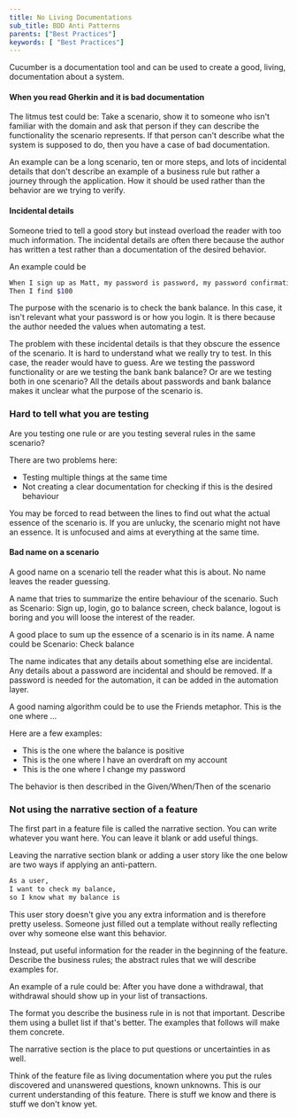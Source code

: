 ```yaml
---
title: No Living Documentations
sub_title: BDD Anti Patterns
parents: ["Best Practices"]
keywords: [ "Best Practices"]
---
```


Cucumber is a documentation tool and can be used to create a good, living, documentation about a system.

#### When you read Gherkin and it is bad documentation
The litmus test could be: Take a scenario, show it to someone who isn't familiar with the domain and ask that person if they can describe the functionality the scenario represents. If that person can't describe what the system is supposed to do, then you have a case of bad documentation.

An example can be a long scenario, ten or more steps, and lots of incidental details that don't describe an example of a business rule but rather a journey through the application. How it should be used rather than the behavior are we trying to verify.

#### Incidental details
Someone tried to tell a good story but instead overload the reader with too much information. The incidental details are often there because the author has written a test rather than a documentation of the desired behavior.

An example could be

```bash
When I sign up as Matt, my password is password, my password confirmation is password, and I check my bank balance
Then I find $100
```

The purpose with the scenario is to check the bank balance. In this case, it isn't relevant what your password is or how you login. It is there because the author needed the values when automating a test.

The problem with these incidental details is that they obscure the essence of the scenario. It is hard to understand what we really try to test. In this case, the reader would have to guess. Are we testing the password functionality or are we testing the bank bank balance? Or are we testing both in one scenario? All the details about passwords and bank balance makes it unclear what the purpose of the scenario is.

### Hard to tell what you are testing
Are you testing one rule or are you testing several rules in the same scenario?

There are two problems here:

* Testing multiple things at the same time
* Not creating a clear documentation for checking if this is the desired behaviour

You may be forced to read between the lines to find out what the actual essence of the scenario is. If you are unlucky, the scenario might not have an essence. It is unfocused and aims at everything at the same time.

#### Bad name on a scenario
A good name on a scenario tell the reader what this is about. No name leaves the reader guessing.

A name that tries to summarize the entire behaviour of the scenario. Such as
Scenario: Sign up, login, go to balance screen, check balance, logout
is boring and you will loose the interest of the reader.

A good place to sum up the essence of a scenario is in its name. A name could be
Scenario: Check balance

The name indicates that any details about something else are incidental. Any details about a password are incidental and should be removed. If a password is needed for the automation, it can be added in the automation layer.

A good naming algorithm could be to use the Friends metaphor. This is the one where ...

Here are a few examples:

* This is the one where the balance is positive
* This is the one where I have an overdraft on my account
* This is the one where I change my password

The behavior is then described in the Given/When/Then of the scenario

### Not using the narrative section of a feature

The first part in a feature file is called the narrative section. You can write whatever you want here. You can leave it blank or add useful things.

Leaving the narrative section blank or adding a user story like the one below are two ways if applying an anti-pattern.

```bash
As a user,
I want to check my balance,
so I know what my balance is
```

This user story doesn't give you any extra information and is therefore pretty useless. Someone just filled out a template without really reflecting over why someone else want this behavior.

Instead, put useful information for the reader in the beginning of the feature. Describe the business rules; the abstract rules that we will describe examples for.

An example of a rule could be:
After you have done a withdrawal, that withdrawal should show up in your list of transactions.

The format you describe the business rule in is not that important. Describe them using a bullet list if that's better. The examples that follows will make them concrete.

The narrative section is the place to put questions or uncertainties in as well.

Think of the feature file as living documentation where you put the rules discovered and unanswered questions, known unknowns. This is our current understanding of this feature. There is stuff we know and there is stuff we don't know yet.
